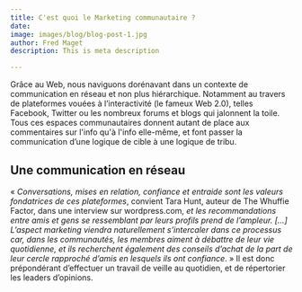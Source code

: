 ```yaml
---
title: C'est quoi le Marketing communautaire ?
date: 
image: images/blog/blog-post-1.jpg
author: Fred Maget
description: This is meta description

---
```

Grâce au Web, nous naviguons dorénavant dans un contexte de communication en réseau et non plus hiérarchique. Notamment au travers de plateformes vouées à l’interactivité (le fameux Web 2.0), telles Facebook, Twitter ou les nombreux forums et blogs qui jalonnent la toile. Tous ces espaces communautaires donnent autant de place aux commentaires sur l'info qu'à l'info elle-même, et font passer la communication d’une logique de cible à une logique de tribu.

## Une communication en réseau

« _Conversations, mises en relation, confiance et entraide sont les valeurs fondatrices de ces plateformes_, convient Tara Hunt, auteur de The Whuffie Factor, dans une interview sur wordpress.com, _et les recommandations entre amis et gens se ressemblant par leurs profils prend de l’ampleur. \[…\] L’aspect marketing viendra naturellement s’intercaler dans ce processus car, dans les communautés, les membres aiment à débattre de leur vie quotidienne, et ils recherchent également des conseils d’achat de la part de leur cercle rapproché d’amis en lesquels ils ont confiance_. » Il est donc prépondérant d’effectuer un travail de veille au quotidien, et de répertorier les leaders d’opinions.